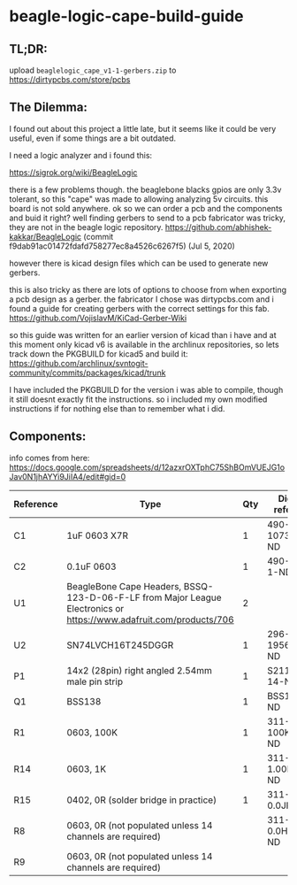 # beagle-logic-cape-build-guide

## TL;DR:

upload `beaglelogic_cape_v1-1-gerbers.zip` to https://dirtypcbs.com/store/pcbs




## The Dilemma:

I found out about this project a little late, but it seems like it could be very useful, even if some things are a bit outdated.

I need a logic analyzer and i found this:

https://sigrok.org/wiki/BeagleLogic

there is a few problems though. the beaglebone blacks gpios are only 3.3v tolerant, so this "cape" was made to allowing analyzing 5v circuits.
this board is not sold anywhere. ok so we can order a pcb and the components and buid it right? well finding gerbers to send to a pcb fabricator was tricky, they are not in the beagle logic repository. https://github.com/abhishek-kakkar/BeagleLogic (commit f9dab91ac01472fdafd758277ec8a4526c6267f5) (Jul 5, 2020)

however there is kicad design files which can be used to generate new gerbers.

this is also tricky as there are lots of options to choose from when exporting a pcb design as a gerber. the fabricator I chose was dirtypcbs.com and i found a guide for creating gerbers with the correct settings for this fab. https://github.com/VojislavM/KiCad-Gerber-Wiki 

so this guide was written for an earlier version of kicad than i have and at this moment only kicad v6 is available in the archlinux repositories, so lets track down the PKGBUILD for kicad5 and build it: https://github.com/archlinux/svntogit-community/commits/packages/kicad/trunk

I have included the PKGBUILD for the version i was able to compile, though it still doesnt exactly fit the instructions. so i included my own modified instructions if for nothing else than to remember what i did.

## Components:

info comes from here: https://docs.google.com/spreadsheets/d/12azxrOXTphC75ShBOmVUEJG1oJav0N1jhAYYi9JiIA4/edit#gid=0

|Reference|Type                                                                                                               |Qty|DigiKey reference|Mouser Reference               |
|---------|-------------------------------------------------------------------------------------------------------------------|---|-----------------|-------------------------------|
|C1       |1uF 0603 X7R                                                                                                       |1  |490-10734-1-ND   |81-GRM188R71C105KE5D           |
|C2       |0.1uF 0603                                                                                                         |1  |490-1524-1-ND    |81-GRM39X104K25                |
|U1       |BeagleBone Cape Headers, BSSQ-123-D-06-F-LF from Major League Electronics or https://www.adafruit.com/products/706 |2  |                 |                               |
|U2       |SN74LVCH16T245DGGR                                                                                                 |1  |296-19568-1-ND   |595-SN74LVCH16T245GR           |
|P1       |14x2 (28pin) right angled 2.54mm male pin strip                                                                    |1  |S2112EC-14-ND    |(suggest alternative part here)|
|Q1       |BSS138                                                                                                             |1  |BSS138CT-ND      |9845330                        |
|R1       |0603, 100K                                                                                                         |1  |311-100KHRCT-ND  |603-RC0603FR-07100KL           |
|R14      |0603, 1K                                                                                                           |1  |311-1.00KHRCT-ND |603-RC0603FR-071KL             |
|R15      |0402, 0R (solder bridge in practice)                                                                               |1  |311-0.0JRCT-ND   |603-RC0402JR-070RL             |
|R8       |0603, 0R (not populated unless 14 channels are required)                                                           |   |311-0.0HRCT-ND   |603-RC0603FR-070RL             |
|R9       |0603, 0R (not populated unless 14 channels are required)  
